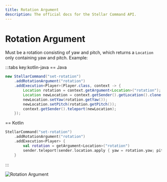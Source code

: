 ```yaml
---
title: Rotation Argument
description: The official docs for the Stellar Command API.
---
```


# Rotation Argument

Must be a rotation consisting of yaw and pitch, which returns a `Location` only containing yaw and pitch. Example:

:::tabs key:kotlin-java
== Java
```Java
new StellarCommand("set-rotation")
    .addRotationArgument("rotation")
    .addExecution<Player>(Player.class, context -> {
        Location rotation = context.getArgument<Location>("rotation");
        Location newLocation = context.getSender().getLocation().clone();
        newLocation.setYaw(rotation.getYaw());
        newLocation.setPitch(rotation.getPitch());
        context.getSender().teleport(newLocation);
    });
```
== Kotlin
```Kotlin
StellarCommand("set-rotation")
    .addRotationArgument("rotation")
    .addExecution<Player> {
        val rotation = getArgument<Location>("rotation")
        sender.teleport(sender.location.apply { yaw = rotation.yaw; pitch = rotation.pitch })
    }
```
:::

![Rotation Argument](https://cdn.lutto.dev/stellar/gifs/math/rotation.gif)